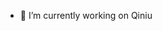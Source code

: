 
- 🔭 I’m currently working on Qiniu
<!--
**HugoLipeng/HugoLipeng** is a ✨ _special_ ✨ repository because its `README.md` (this file) appears on your GitHub profile.

Here are some ideas to get you started:

- 🔭 I’m currently working on ...
- 🌱 I’m currently learning ...
- 👯 I’m looking to collaborate on ...
- 🤔 I’m looking for help with ...
- 💬 Ask me about ...
- 📫 How to reach me: ...
- 😄 Pronouns: ...
- ⚡ Fun fact: ...
-->
<!--
<a href="https://github.com/anuraghazra/github-readme-stats">
  <img align="left" width="50%" src="https://github-readme-stats.vercel.app/api?username=HugoLipeng&show_icons=true&count_private=true&theme=dark" />
</a>

<a href="https://github.com/anuraghazra/github-readme-stats">
  <img align="right" width="40%" src="https://github-readme-stats.vercel.app/api/top-langs/?username=HugoLipeng&langs_count=8&layout=compact&theme=dark&hide=html,Assembly,Makefile,RenderScript,C++,LLVM,CSS" />
</a>
-->
